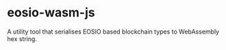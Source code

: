 # eosio-wasm-js
A utility tool that serialises EOSIO based blockchain types to WebAssembly hex string.
